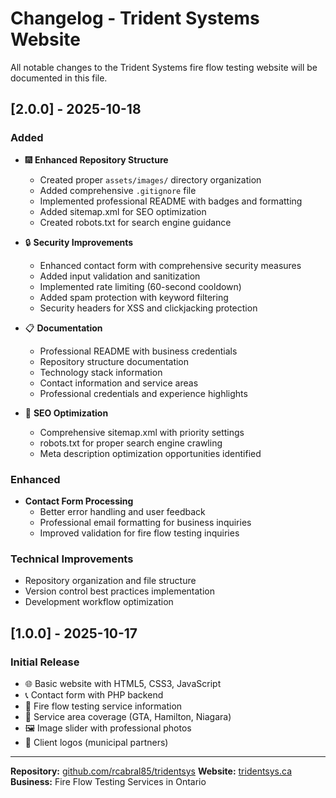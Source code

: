 # Changelog - Trident Systems Website

All notable changes to the Trident Systems fire flow testing website will be documented in this file.

## [2.0.0] - 2025-10-18

### Added
- 🎆 **Enhanced Repository Structure**
  - Created proper `assets/images/` directory organization
  - Added comprehensive `.gitignore` file
  - Implemented professional README with badges and formatting
  - Added sitemap.xml for SEO optimization
  - Created robots.txt for search engine guidance

- 🔒 **Security Improvements**
  - Enhanced contact form with comprehensive security measures
  - Added input validation and sanitization
  - Implemented rate limiting (60-second cooldown)
  - Added spam protection with keyword filtering
  - Security headers for XSS and clickjacking protection

- 📋 **Documentation**
  - Professional README with business credentials
  - Repository structure documentation
  - Technology stack information
  - Contact information and service areas
  - Professional credentials and experience highlights

- 🎯 **SEO Optimization**
  - Comprehensive sitemap.xml with priority settings
  - robots.txt for proper search engine crawling
  - Meta description optimization opportunities identified

### Enhanced
- **Contact Form Processing**
  - Better error handling and user feedback
  - Professional email formatting for business inquiries
  - Improved validation for fire flow testing inquiries

### Technical Improvements
- Repository organization and file structure
- Version control best practices implementation
- Development workflow optimization

## [1.0.0] - 2025-10-17

### Initial Release
- 🌐 Basic website with HTML5, CSS3, JavaScript
- 📞 Contact form with PHP backend
- 🎯 Fire flow testing service information
- 📍 Service area coverage (GTA, Hamilton, Niagara)
- 🖼️ Image slider with professional photos
- 🏢 Client logos (municipal partners)

---

**Repository:** [github.com/rcabral85/tridentsys](https://github.com/rcabral85/tridentsys)
**Website:** [tridentsys.ca](https://tridentsys.ca)
**Business:** Fire Flow Testing Services in Ontario